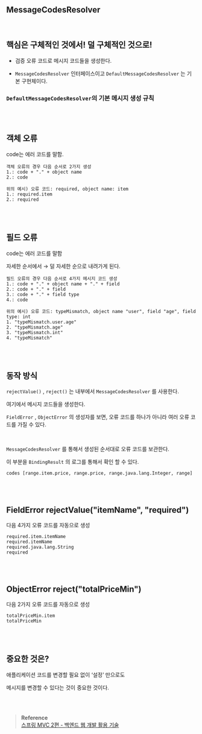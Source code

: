 ## MessageCodesResolver

<br/>

## 핵심은 구체적인 것에서! 덜 구체적인 것으로!

- 검증 오류 코드로 메시지 코드들을 생성한다.

- `MessageCodesResolver` 인터페이스이고 `DefaultMessageCodesResolver` 는 기본 구현체이다.

### `DefaultMessageCodesResolver`의 기본 메시지 생성 규칙

<br/><br/>

## 객체 오류

code는 에러 코드를 말함.

```
객체 오류의 경우 다음 순서로 2가지 생성
1.: code + "." + object name 
2.: code

위의 예시) 오류 코드: required, object name: item
1.: required.item
2.: required
```

<br/><br/>

## 필드 오류

code는 에러 코드를 말함

자세한 순서에서 → 덜 자세한 순으로 내려가게 된다.

```
필드 오류의 경우 다음 순서로 4가지 메시지 코드 생성
1.: code + "." + object name + "." + field
2.: code + "." + field
3.: code + "." + field type
4.: code

위의 예시) 오류 코드: typeMismatch, object name "user", field "age", field type: int
1. "typeMismatch.user.age"
2. "typeMismatch.age"
3. "typeMismatch.int"
4. "typeMismatch"
```

<br/><br/>






## 동작 방식

`rejectValue()` , `reject()` 는 내부에서 `MessageCodesResolver` 를 사용한다. 

여기에서 메시지 코드들을 생성한다.

`FieldError` , `ObjectError` 의 생성자를 보면, 오류 코드를 하나가 아니라 여러 오류 코드를 가질 수 있다. 

<br/>

`MessageCodesResolver` 를 통해서 생성된 순서대로 오류 코드를 보관한다.

이 부분을 `BindingResult` 의 로그를 통해서 확인 할 수 있다.

`codes [range.item.price, range.price, range.java.lang.Integer, range]`

<br/><br/>

## FieldError rejectValue("itemName", "required")

다음 4가지 오류 코드를 자동으로 생성

```
required.item.itemName
required.itemName
required.java.lang.String
required
```

<br/><br/>

## ObjectError reject("totalPriceMin")

다음 2가지 오류 코드를 자동으로 생성

```
totalPriceMin.item
totalPriceMin
```

<br/><br/>

## 중요한 것은?

애플리케이션 코드를 변경할 필요 없이 ‘설정’ 만으로도 

메시지를 변경할 수 있다는 것이 중요한 것이다.


<br/><br/>

>**Reference** <br/>[스프링 MVC 2편 - 백엔드 웹 개발 활용 기술](https://www.inflearn.com/course/%EC%8A%A4%ED%94%84%EB%A7%81-mvc-2/dashboard)